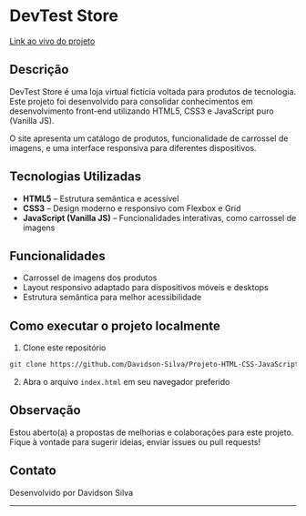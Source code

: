 # DevTest Store

[Link ao vivo do projeto](https://devteststore.netlify.app/)

## Descrição

DevTest Store é uma loja virtual fictícia voltada para produtos de tecnologia. Este projeto foi desenvolvido para consolidar conhecimentos em desenvolvimento front-end utilizando HTML5, CSS3 e JavaScript puro (Vanilla JS).  

O site apresenta um catálogo de produtos, funcionalidade de carrossel de imagens, e uma interface responsiva para diferentes dispositivos.

## Tecnologias Utilizadas

- **HTML5** – Estrutura semântica e acessível  
- **CSS3** – Design moderno e responsivo com Flexbox e Grid  
- **JavaScript (Vanilla JS)** – Funcionalidades interativas, como carrossel de imagens  

## Funcionalidades

- Carrossel de imagens dos produtos  
- Layout responsivo adaptado para dispositivos móveis e desktops  
- Estrutura semântica para melhor acessibilidade  

## Como executar o projeto localmente

1. Clone este repositório  
```bash
git clone https://github.com/Davidson-Silva/Projeto-HTML-CSS-JavaScript.git
```  

2. Abra o arquivo `index.html` em seu navegador preferido  

## Observação

Estou aberto(a) a propostas de melhorias e colaborações para este projeto. Fique à vontade para sugerir ideias, enviar issues ou pull requests!

## Contato

Desenvolvido por Davidson Silva  

---

